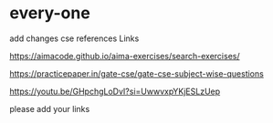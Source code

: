# every-one
add changes
cse references
Links

https://aimacode.github.io/aima-exercises/search-exercises/

https://practicepaper.in/gate-cse/gate-cse-subject-wise-questions
 
https://youtu.be/GHpchgLoDvI?si=UwwvxpYKjESLzUep

please add your links
